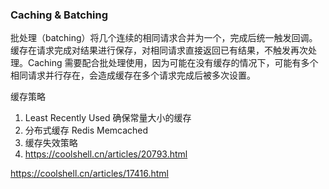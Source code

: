 ### Caching & Batching

批处理（batching）将几个连续的相同请求合并为一个，完成后统一触发回调。缓存在请求完成对结果进行保存，对相同请求直接返回已有结果，不触发再次处理。Caching 需要配合批处理使用，因为可能在没有缓存的情况下，可能有多个相同请求并行存在，会造成缓存在多个请求完成后被多次设置。

缓存策略

1. Least Recently Used 确保常量大小的缓存
1. 分布式缓存 Redis Memcached
1. 缓存失效策略
1. https://coolshell.cn/articles/20793.html

https://coolshell.cn/articles/17416.html
